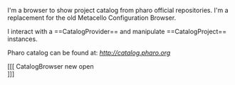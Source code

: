 I'm a browser to show project catalog from pharo official repositories. 
I'm a replacement for the old Metacello Configuration Browser.

I interact with a ==CatalogProvider== and manipulate ==CatalogProject== instances.

Pharo catalog can be found at:  *http://catalog.pharo.org*

[[[
CatalogBrowser new open			
]]]